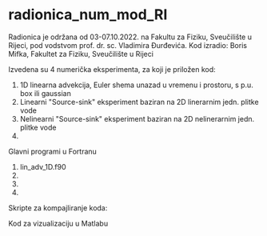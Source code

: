 # radionica_num_mod_RI
Radionica je održana od 03-07.10.2022. na Fakultu za Fiziku, Sveučilište u Rijeci, pod vodstvom prof. dr. sc. Vladimira Đurđevića.
Kod izradio: Boris Mifka, Fakultet za Fiziku, Sveučilište u Rijeci


Izvedena su 4 numerička eksperimenta, za koji je priložen kod:
1. 1D linearna advekcija, Euler shema unazad u vremenu i prostoru, s p.u. box ili gaussian
2. Linearni "Source-sink" eksperiment baziran na 2D linerarnim jedn. plitke vode 
3. Nelinearni "Source-sink" eksperiment baziran na 2D nelinerarnim jedn. plitke vode
4. 

Glavni programi u Fortranu

1. lin_adv_1D.f90
2.
3.
4.

Skripte za kompajliranje koda:


Kod za vizualizaciju u Matlabu
